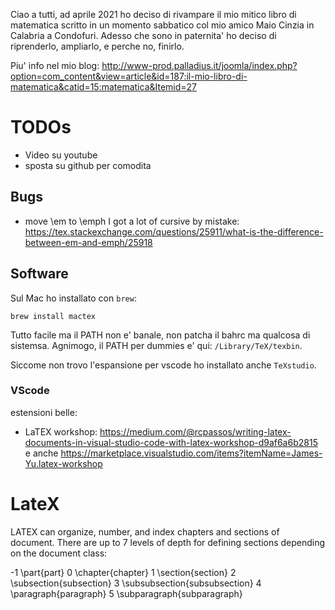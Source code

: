 
Ciao a tutti, ad aprile 2021 ho deciso di rivampare il mio mitico libro di matematica scritto in un momento sabbatico col mio amico Maio Cinzia in Calabria a Condofuri. Adesso che sono in paternita' ho deciso di riprenderlo, ampliarlo, e perche no, finirlo.

Piu' info nel mio blog: http://www-prod.palladius.it/joomla/index.php?option=com_content&view=article&id=187:il-mio-libro-di-matematica&catid=15:matematica&Itemid=27

# TODOs

* Video su youtube
* sposta su github per comodita

## Bugs

* move \em to \emph I got a lot of cursive by mistake:  https://tex.stackexchange.com/questions/25911/what-is-the-difference-between-em-and-emph/25918

## Software

Sul Mac ho installato con `brew`:

    brew install mactex
    
Tutto facile ma il PATH non e' banale, non patcha il bahrc ma qualcosa di sistemsa. Agnimogo, il PATH per dummies e' qui: `/Library/TeX/texbin`.

Siccome non trovo l'espansione per vscode ho installato anche `TeXstudio`.

### VScode

estensioni belle:

* LaTEX workshop: https://medium.com/@rcpassos/writing-latex-documents-in-visual-studio-code-with-latex-workshop-d9af6a6b2815 e anche https://marketplace.visualstudio.com/items?itemName=James-Yu.latex-workshop

# LateX

LATEX can organize, number, and index chapters and sections of document. There are up to 7 levels of depth for defining sections depending on the document class:

-1	\part{part}
0	\chapter{chapter}
1	\section{section}
2	\subsection{subsection}
3	\subsubsection{subsubsection}
4	\paragraph{paragraph}
5	\subparagraph{subparagraph}
